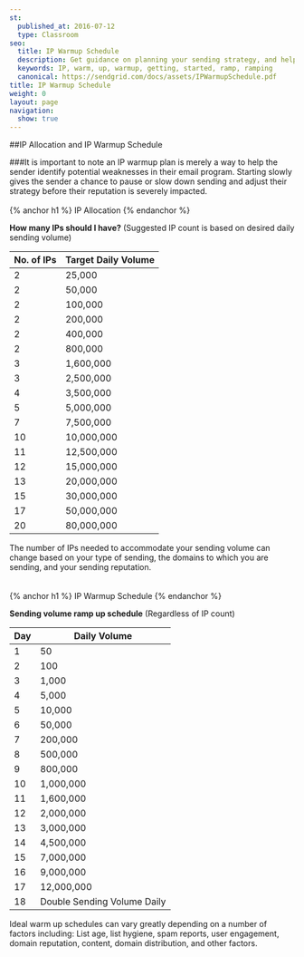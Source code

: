 ```yaml
---
st:
  published_at: 2016-07-12
  type: Classroom
seo:
  title: IP Warmup Schedule
  description: Get guidance on planning your sending strategy, and help identifying potential weaknesses in your email program...
  keywords: IP, warm, up, warmup, getting, started, ramp, ramping
  canonical: https://sendgrid.com/docs/assets/IPWarmupSchedule.pdf
title: IP Warmup Schedule
weight: 0
layout: page
navigation:
  show: true
---
```



##IP Allocation and IP Warmup Schedule

###It is important to note an IP warmup plan is merely a way to help the sender identify potential weaknesses in their email program. Starting slowly gives the sender a chance to pause or slow down sending and adjust their strategy before their reputation is severely impacted. 
<br />
<br />
{% anchor h1 %}
IP Allocation
{% endanchor %}

**How many IPs should I have?** (Suggested IP count is based on desired daily sending volume)

| No. of IPs | Target Daily Volume |
|------------|---------------------|
| 2          | 25,000              |
| 2          | 50,000              |
| 2          | 100,000             |
| 2          | 200,000             |
| 2          | 400,000             |
| 2          | 800,000             |
| 3          | 1,600,000           |
| 3          | 2,500,000           |
| 4          | 3,500,000           |
| 5          | 5,000,000           |
| 7          | 7,500,000           |
| 10         | 10,000,000          |
| 11         | 12,500,000          |
| 12         | 15,000,000          |
| 13         | 20,000,000          |
| 15         | 30,000,000          |
| 17         | 50,000,000          |
| 20         | 80,000,000          |

The number of IPs needed to accommodate your sending volume can change based on your type of sending, the domains to which you are sending, and your sending reputation. 
<br />
<br />
<br />
{% anchor h1 %}
IP Warmup Schedule
{% endanchor %}

**Sending volume ramp up schedule** (Regardless of IP count)

| Day | Daily Volume |
|-----|--------------|
| 1   | 50              |
| 2   | 100              |
| 3   | 1,000             |
| 4   | 5,000             |
| 5   | 10,000             |
| 6   | 50,000             |
| 7   | 200,000           |
| 8   | 500,000           |
| 9   | 800,000           |
| 10  | 1,000,000           |
| 11  | 1,600,000           |
| 12  | 2,000,000          |
| 13  | 3,000,000          |
| 14  | 4,500,000          |
| 15  | 7,000,000          |
| 16  | 9,000,000          |
| 17  | 12,000,000          |
| 18  | Double Sending Volume Daily |

Ideal warm up schedules can vary greatly depending on a number of factors including: List age, list hygiene, spam reports, user engagement, domain reputation, content, domain distribution,  and other factors.
